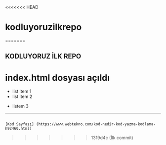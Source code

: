 <<<<<<< HEAD
# kodluyoruzilkrepo
=======
## KODLUYORUZ İLK REPO

# index.html dosyası açıldı

- list item 1
- list item 2
* listem 3
-----

```

[Kod Sayfası] (https://www.webtekno.com/kod-nedir-kod-yazma-kodlama-h92460.html)

```
>>>>>>> 1319d4c (İlk commit)
